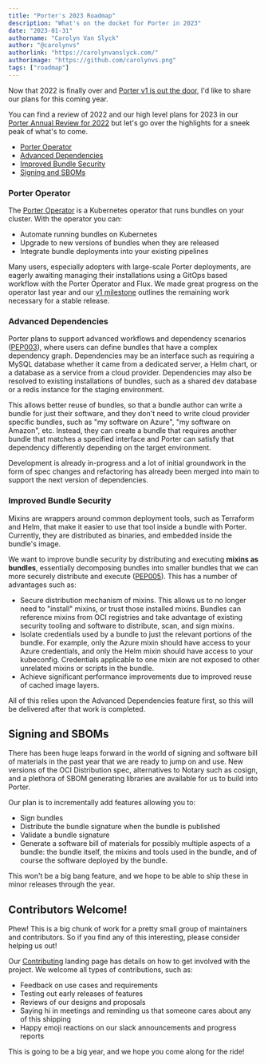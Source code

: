 ```yaml
---
title: "Porter's 2023 Roadmap"
description: "What's on the docket for Porter in 2023"
date: "2023-01-31"
authorname: "Carolyn Van Slyck"
author: "@carolynvs"
authorlink: "https://carolynvanslyck.com/"
authorimage: "https://github.com/carolynvs.png"
tags: ["roadmap"]
---
```


Now that 2022 is finally over and [Porter v1 is out the door](https://getporter.org/blog/v1-is-here/), I'd like to share our plans for this coming year.
<!--more-->

You can find a review of 2022 and our high level plans for 2023 in our [Porter Annual Review for 2022](https://github.com/cncf/toc/pull/951/files) but let's go over the highlights for a sneek peak of what's to come.

* [Porter Operator](#porter-operator)
* [Advanced Dependencies](#advanced-dependencies)
* [Improved Bundle Security](#improved-bundle-security)
* [Signing and SBOMs](#signing-and-sboms)

### Porter Operator

The [Porter Operator](/operator/) is a Kubernetes operator that runs bundles on your cluster. With the operator you can:

* Automate running bundles on Kubernetes
* Upgrade to new versions of bundles when they are released
* Integrate bundle deployments into your existing pipelines

Many users, especially adopters with large-scale Porter deployments, are eagerly awaiting managing their installations using a GitOps based workflow with the Porter Operator and Flux. We made great progress on the operator last year and our [v1 milestone](https://github.com/getporter/operator/milestone/1) outlines the remaining work necessary for a stable release.

### Advanced Dependencies

Porter plans to support advanced workflows and dependency scenarios ([PEP003](https://github.com/getporter/proposals/blob/main/pep/003-dependency-namespaces-and-labels.md)), where users can define bundles that have a complex dependency graph.
Dependencies may be an interface such as requiring a MySQL database whether it came from a dedicated server, a Helm chart, or a database as a service from a cloud provider.
Dependencies may also be resolved to existing installations of bundles, such as a shared dev database or a redis instance for the staging environment.

This allows better reuse of bundles, so that a bundle author can write a bundle for just their software, and they don't need to write cloud provider specific bundles, such as "my software on Azure", "my software on Amazon", etc.
Instead, they can create a bundle that requires another bundle that matches a specified interface and Porter can satisfy that dependency differently depending on the target environment.

Development is already in-progress and a lot of initial groundwork in the form of spec changes and refactoring has already been merged into main to support the next version of dependencies.

### Improved Bundle Security

Mixins are wrappers around common deployment tools, such as Terraform and Helm, that make it easier to use that tool inside a bundle with Porter.
Currently, they are distributed as binaries, and embedded inside the bundle's image.

We want to improve bundle security by distributing and executing **mixins as bundles**, essentially decomposing bundles into smaller bundles that we can more securely distribute and execute ([PEP005](https://github.com/getporter/proposals/blob/main/pep/005-mixins-are-bundles.md)).
This has a number of advantages such as:

  * Secure distribution mechanism of mixins. 
    This allows us to no longer need to "install" mixins, or trust those installed mixins.
    Bundles can reference mixins from OCI registries and take advantage of existing security tooling and software to distribute, scan, and sign mixins.
  * Isolate credentials used by a bundle to just the relevant portions of the bundle.
    For example, only the Azure mixin should have access to your Azure credentials, and only the Helm mixin should have access to your kubeconfig.
    Credentials applicable to one mixin are not exposed to other unrelated mixins or scripts in the bundle.
  * Achieve significant performance improvements due to improved reuse of cached image layers.

All of this relies upon the Advanced Dependencies feature first, so this will be delivered after that work is completed.

## Signing and SBOMs

There has been huge leaps forward in the world of signing and software bill of materials in the past year that we are ready to jump on and use.
New versions of the OCI Distribution spec, alternatives to Notary such as cosign, and a plethora of SBOM generating libraries are available for us to build into Porter.

Our plan is to incrementally add features allowing you to:

* Sign bundles
* Distribute the bundle signature when the bundle is published
* Validate a bundle signature
* Generate a software bill of materials for possibly multiple aspects of a bundle: the bundle itself, the mixins and tools used in the bundle, and of course the software deployed by the bundle.

This won't be a big bang feature, and we hope to be able to ship these in minor releases through the year.

## Contributors Welcome!
Phew! This is a big chunk of work for a pretty small group of maintainers and contributors.
So if you find any of this interesting, please consider helping us out! 

Our [Contributing](https://getporter.org/contribute/) landing page has details on how to get involved with the project.
We welcome all types of contributions, such as:

* Feedback on use cases and requirements
* Testing out early releases of features
* Reviews of our designs and proposals
* Saying hi in meetings and reminding us that someone cares about any of this shipping
* Happy emoji reactions on our slack announcements and progress reports

This is going to be a big year, and we hope you come along for the ride!
